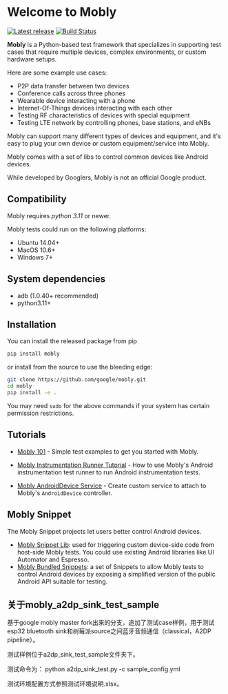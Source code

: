 # Welcome to Mobly

[![Latest release](https://img.shields.io/github/release/google/mobly.svg)](https://github.com/google/mobly/releases/latest)
[![Build Status](https://github.com/google/mobly/actions/workflows/ci.yml/badge.svg?branch=master)](https://github.com/google/mobly/actions)

**Mobly** is a Python-based test framework that specializes in supporting test
cases that require multiple devices, complex environments, or custom hardware
setups.

Here are some example use cases:
*   P2P data transfer between two devices
*   Conference calls across three phones
*   Wearable device interacting with a phone
*   Internet-Of-Things devices interacting with each other
*   Testing RF characteristics of devices with special equipment
*   Testing LTE network by controlling phones, base stations, and eNBs

Mobly can support many different types of devices and equipment, and it's easy
to plug your own device or custom equipment/service into Mobly.

Mobly comes with a set of libs to control common devices like Android devices.

While developed by Googlers, Mobly is not an official Google product.

## Compatibility

Mobly requires *python 3.11* or newer.

Mobly tests could run on the following platforms:
  - Ubuntu 14.04+
  - MacOS 10.6+
  - Windows 7+

## System dependencies
  - adb (1.0.40+ recommended)
  - python3.11+

## Installation
You can install the released package from pip

```sh
pip install mobly
```

or install from the source to use the bleeding edge:

```sh
git clone https://github.com/google/mobly.git
cd mobly
pip install -e .
```

You may need `sudo` for the above commands if your system has certain permission
restrictions.

## Tutorials

* [Mobly 101](docs/tutorial.md) -
Simple test examples to get you started with Mobly.

* [Mobly Instrumentation Runner Tutorial](docs/instrumentation_tutorial.md) -
How to use Mobly's Android instrumentation test runner to run Android instrumentation tests.

* [Mobly AndroidDevice Service](docs/android_device_service.md) -
Create custom service to attach to Mobly's `AndroidDevice` controller.

## Mobly Snippet
The Mobly Snippet projects let users better control Android devices.

* [Mobly Snippet Lib](https://github.com/google/mobly-snippet-lib): used for
triggering custom device-side code from host-side Mobly tests. You could use existing
Android libraries like UI Automator and Espresso.
* [Mobly Bundled Snippets](https://github.com/google/mobly-bundled-snippets): a set
of Snippets to allow Mobly tests to control Android devices by exposing a simplified
version of the public Android API suitable for testing.


## 关于mobly_a2dp_sink_test_sample
基于google mobly master fork出来的分支，追加了测试case样例，用于测试esp32 bluetooth sink和树莓派source之间蓝牙音频通信（classical，A2DP pipeline）。

测试样例位于a2dp_sink_test_sample文件夹下。

测试命令为：
python a2dp_sink_test.py -c sample_config.yml

测试环境配置方式参照测试环境说明.xlsx。
